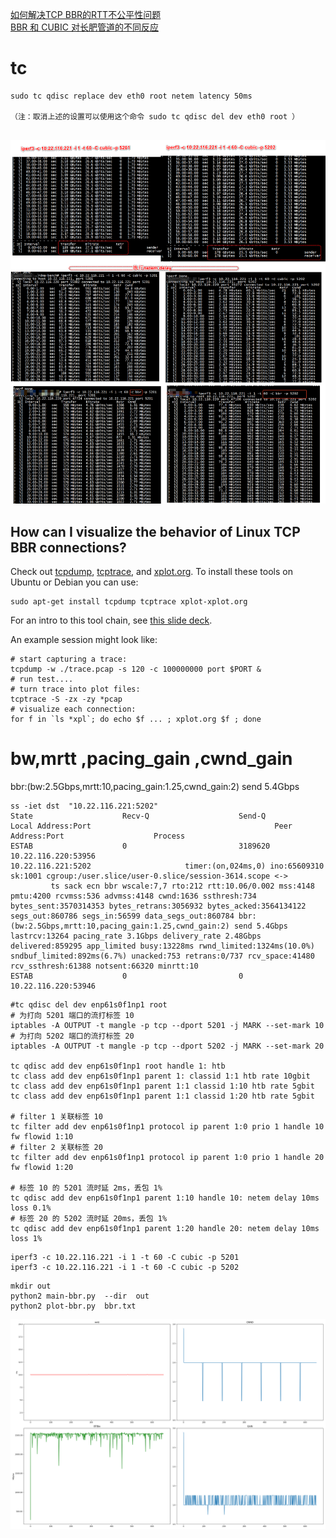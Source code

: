 



[如何解决TCP BBR的RTT不公平性问题](https://zhuanlan.zhihu.com/p/399639987)    
[BBR 和 CUBIC 对长肥管道的不同反应](https://zhuanlan.zhihu.com/p/31704683339)   


#  tc


```
sudo tc qdisc replace dev eth0 root netem latency 50ms   

（注：取消上述的设置可以使用这个命令 sudo tc qdisc del dev eth0 root ）  


```


![images](rtt.png)    



## How can I visualize the behavior of Linux TCP BBR connections?

Check out [tcpdump](http://www.tcpdump.org/),
[tcptrace](http://www.tcptrace.org/), and
[xplot.org](http://www.xplot.org/). To install these tools on Ubuntu or Debian
you can use:

```
sudo apt-get install tcpdump tcptrace xplot-xplot.org
```

For an intro to this tool chain, see
[this slide deck](https://fasterdata.es.net/assets/Uploads/20131016-TCPDumpTracePlot.pdf).

An example session might look like:
```
# start capturing a trace:
tcpdump -w ./trace.pcap -s 120 -c 100000000 port $PORT &
# run test....
# turn trace into plot files:
tcptrace -S -zx -zy *pcap
# visualize each connection:
for f in `ls *xpl`; do echo $f ... ; xplot.org $f ; done
```


#  bw,mrtt ,pacing_gain ,cwnd_gain


bbr:(bw:2.5Gbps,mrtt:10,pacing_gain:1.25,cwnd_gain:2) send 5.4Gbps 

```
ss -iet dst  "10.22.116.221:5202"
State                    Recv-Q                    Send-Q                                        Local Address:Port                                         Peer Address:Port                    Process                                                                                                                                                                                          
ESTAB                    0                         3189620                                       10.22.116.220:53956                                       10.22.116.221:5202                     timer:(on,024ms,0) ino:65609310 sk:1001 cgroup:/user.slice/user-0.slice/session-3614.scope <->
         ts sack ecn bbr wscale:7,7 rto:212 rtt:10.06/0.002 mss:4148 pmtu:4200 rcvmss:536 advmss:4148 cwnd:1636 ssthresh:734 bytes_sent:3570314353 bytes_retrans:3056932 bytes_acked:3564134122 segs_out:860786 segs_in:56599 data_segs_out:860784 bbr:(bw:2.5Gbps,mrtt:10,pacing_gain:1.25,cwnd_gain:2) send 5.4Gbps lastrcv:13264 pacing_rate 3.1Gbps delivery_rate 2.48Gbps delivered:859295 app_limited busy:13228ms rwnd_limited:1324ms(10.0%) sndbuf_limited:892ms(6.7%) unacked:753 retrans:0/737 rcv_space:41480 rcv_ssthresh:61388 notsent:66320 minrtt:10
ESTAB                    0                         0                                             10.22.116.220:53946 
```


```
#tc qdisc del dev enp61s0f1np1 root
# 为打向 5201 端口的流打标签 10
iptables -A OUTPUT -t mangle -p tcp --dport 5201 -j MARK --set-mark 10
# 为打向 5202 端口的流打标签 20
iptables -A OUTPUT -t mangle -p tcp --dport 5202 -j MARK --set-mark 20

tc qdisc add dev enp61s0f1np1 root handle 1: htb
tc class add dev enp61s0f1np1 parent 1: classid 1:1 htb rate 10gbit
tc class add dev enp61s0f1np1 parent 1:1 classid 1:10 htb rate 5gbit
tc class add dev enp61s0f1np1 parent 1:1 classid 1:20 htb rate 5gbit

# filter 1 关联标签 10 
tc filter add dev enp61s0f1np1 protocol ip parent 1:0 prio 1 handle 10 fw flowid 1:10
# filter 2 关联标签 20
tc filter add dev enp61s0f1np1 protocol ip parent 1:0 prio 1 handle 20 fw flowid 1:20

# 标签 10 的 5201 流时延 2ms，丢包 1%
tc qdisc add dev enp61s0f1np1 parent 1:10 handle 10: netem delay 10ms loss 0.1%
# 标签 20 的 5202 流时延 20ms，丢包 1%
tc qdisc add dev enp61s0f1np1 parent 1:20 handle 20: netem delay 10ms loss 1%
```

```
iperf3 -c 10.22.116.221 -i 1 -t 60 -C cubic -p 5201
iperf3 -c 10.22.116.221 -i 1 -t 60 -C cubic -p 5202
```


```
mkdir out
python2 main-bbr.py  --dir  out
python2 plot-bbr.py  bbr.txt 
```
![images](bbr1.png)